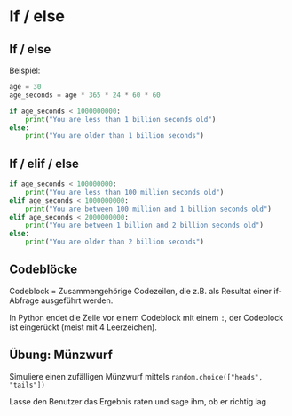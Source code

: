 # If / else

## If / else

Beispiel:

```py
age = 30
age_seconds = age * 365 * 24 * 60 * 60

if age_seconds < 1000000000:
    print("You are less than 1 billion seconds old")
else:
    print("You are older than 1 billion seconds")
```

## If / elif / else

```py
if age_seconds < 100000000:
    print("You are less than 100 million seconds old")
elif age_seconds < 1000000000:
    print("You are between 100 million and 1 billion seconds old")
elif age_seconds < 2000000000:
    print("You are between 1 billion and 2 billion seconds old")
else:
    print("You are older than 2 billion seconds")
```

## Codeblöcke

Codeblock = Zusammengehörige Codezeilen, die z.B. als Resultat einer if-Abfrage ausgeführt werden.

In Python endet die Zeile vor einem Codeblock mit einem `:`, der Codeblock ist eingerückt (meist mit 4 Leerzeichen).

## Übung: Münzwurf

Simuliere einen zufälligen Münzwurf mittels `random.choice(["heads", "tails"])`

Lasse den Benutzer das Ergebnis raten und sage ihm, ob er richtig lag
